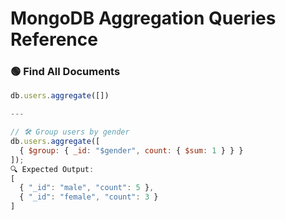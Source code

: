 # MongoDB Aggregation Queries Reference

### 🟢 Find All Documents
```js
db.users.aggregate([])

---

// 🛠 Group users by gender
db.users.aggregate([
  { $group: { _id: "$gender", count: { $sum: 1 } } }
]);
🔍 Expected Output:
[
  { "_id": "male", "count": 5 },
  { "_id": "female", "count": 3 }
]
